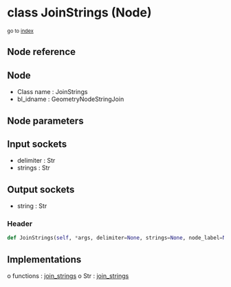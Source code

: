 # class JoinStrings (Node)

<sub>go to [index](/docs/index.md)</sub>

## Node reference

Node
----
 - Class name : JoinStrings
 - bl_idname : GeometryNodeStringJoin

Node parameters
---------------

Input sockets
-------------
 - delimiter : Str
 - strings : Str

Output sockets
--------------
 - string : Str

### Header

``` python
def JoinStrings(self, *args, delimiter=None, strings=None, node_label=None, node_color=None):
```

## Implementations

o functions : [join_strings](#join_strings)
o Str : [join_strings](#join_strings) 

